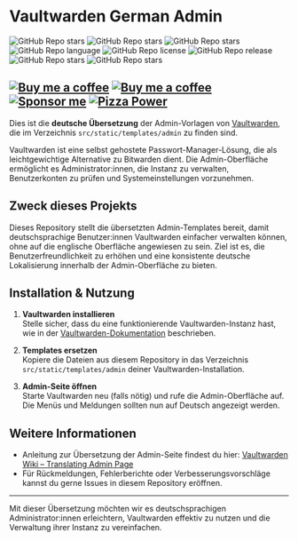 # Vaultwarden German Admin

![GitHub Repo stars](https://mini-badges.rondevhub.de/github/RonDevHub/vaultwarden-lang-de/created_at/social) ![GitHub Repo stars](https://mini-badges.rondevhub.de/github/RonDevHub/vaultwarden-lang-de/stars/social) ![GitHub Repo stars](https://mini-badges.rondevhub.de/github/RonDevHub/vaultwarden-lang-de/issues/social) ![GitHub Repo language](https://mini-badges.rondevhub.de/github/RonDevHub/vaultwarden-lang-de/top_language/social) ![GitHub Repo license](https://mini-badges.rondevhub.de/github/RonDevHub/vaultwarden-lang-de/license/social) ![GitHub Repo release](https://mini-badges.rondevhub.de/github/RonDevHub/Mini-Badges/forks/social) ![GitHub Repo stars](https://mini-badges.rondevhub.de/github/RonDevHub/vaultwarden-lang-de/watchers/social) ![GitHub Repo stars](https://mini-badges.rondevhub.de/github/RonDevHub/vaultwarden-lang-de/commit-info/social)

[![Buy me a coffee](https://mini-badges.rondevhub.de/icon/cuptogo/Buy_me_a_Coffee-c1d82f-222/for-the-badge "Buy me a coffee")](https://www.buymeacoffee.com/RonDev)
[![Buy me a coffee](https://mini-badges.rondevhub.de/icon/cuptogo/ko--fi.com-c1d82f-222/for-the-badge "Buy me a coffee")](https://ko-fi.com/U6U31EV2VS)
[![Sponsor me](https://mini-badges.rondevhub.de/icon/hearts-red/Sponsor_me/for-the-badge "Sponsor me")](https://github.com/sponsors/RonDevHub)
[![Pizza Power](https://mini-badges.rondevhub.de/icon/pizzaslice/Buy_me_a_pizza/for-the-badge "Pizza Power")](https://www.paypal.com/paypalme/Depressionist1/4,99)
---
Dies ist die **deutsche Übersetzung** der Admin-Vorlagen von [Vaultwarden](https://github.com/dani-garcia/vaultwarden), die im Verzeichnis `src/static/templates/admin` zu finden sind.  

Vaultwarden ist eine selbst gehostete Passwort-Manager-Lösung, die als leichtgewichtige Alternative zu Bitwarden dient. Die Admin-Oberfläche ermöglicht es Administrator:innen, die Instanz zu verwalten, Benutzerkonten zu prüfen und Systemeinstellungen vorzunehmen.

## Zweck dieses Projekts

Dieses Repository stellt die übersetzten Admin-Templates bereit, damit deutschsprachige Benutzer:innen Vaultwarden einfacher verwalten können, ohne auf die englische Oberfläche angewiesen zu sein. Ziel ist es, die Benutzerfreundlichkeit zu erhöhen und eine konsistente deutsche Lokalisierung innerhalb der Admin-Oberfläche zu bieten.

## Installation & Nutzung

1. **Vaultwarden installieren**  
   Stelle sicher, dass du eine funktionierende Vaultwarden-Instanz hast, wie in der [Vaultwarden-Dokumentation](https://github.com/dani-garcia/vaultwarden) beschrieben.

2. **Templates ersetzen**  
   Kopiere die Dateien aus diesem Repository in das Verzeichnis `src/static/templates/admin` deiner Vaultwarden-Installation.

3. **Admin-Seite öffnen**  
   Starte Vaultwarden neu (falls nötig) und rufe die Admin-Oberfläche auf. Die Menüs und Meldungen sollten nun auf Deutsch angezeigt werden.

## Weitere Informationen

- Anleitung zur Übersetzung der Admin-Seite findest du hier: [Vaultwarden Wiki – Translating Admin Page](https://github.com/dani-garcia/vaultwarden/wiki/Translating-admin-page)
- Für Rückmeldungen, Fehlerberichte oder Verbesserungsvorschläge kannst du gerne Issues in diesem Repository eröffnen.

---

Mit dieser Übersetzung möchten wir es deutschsprachigen Administrator:innen erleichtern, Vaultwarden effektiv zu nutzen und die Verwaltung ihrer Instanz zu vereinfachen.

